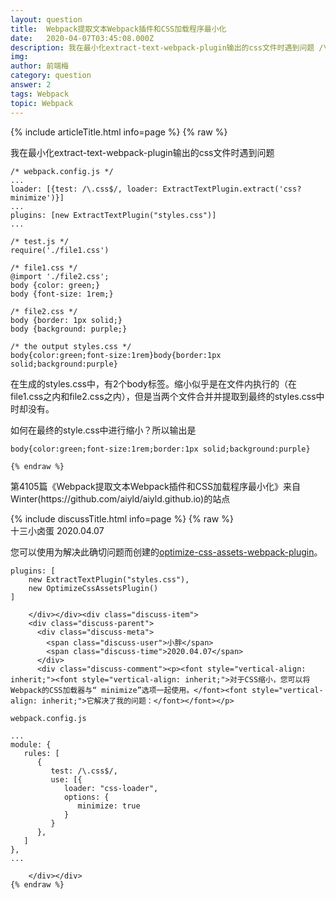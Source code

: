 ```yaml
---
layout: question
title:  Webpack提取文本Webpack插件和CSS加载程序最小化
date:   2020-04-07T03:45:08.000Z
description: 我在最小化extract-text-webpack-plugin输出的css文件时遇到问题 /\* webpack.config.js \*/...l...
img: 
author: 前端梅
category: question
answer: 2
tags: Webpack
topic: Webpack
---
```

<div class="article-root">
  <div class="article">
    {% include articleTitle.html info=page %}
    {% raw %}
    <div class="article-content"><p><font style="vertical-align: inherit;"><font style="vertical-align: inherit;">我在最小化extract-text-webpack-plugin输出的css文件时遇到问题 </font></font></p>

<pre class="lang-js prettyprint-override"><code>/* webpack.config.js */<font></font>
...<font></font>
loader: [{test: /\.css$/, loader: ExtractTextPlugin.extract('css?minimize')}]<font></font>
...<font></font>
plugins: [new ExtractTextPlugin("styles.css")]<font></font>
...<font></font>
<font></font>
/* test.js */<font></font>
require('./file1.css')<font></font>
</code></pre>

<pre class="lang-css prettyprint-override"><code>/* file1.css */<font></font>
@import './file2.css';<font></font>
body {color: green;}<font></font>
body {font-size: 1rem;}<font></font>
<font></font>
/* file2.css */<font></font>
body {border: 1px solid;}<font></font>
body {background: purple;}<font></font>
<font></font>
/* the output styles.css */<font></font>
body{color:green;font-size:1rem}body{border:1px solid;background:purple}<font></font>
</code></pre>

<p><font style="vertical-align: inherit;"><font style="vertical-align: inherit;">在生成的styles.css中，有2个body标签。</font><font style="vertical-align: inherit;">缩小似乎是在文件内执行的（在file1.css之内和file2.css之内），但是当两个文件合并并提取到最终的styles.css中时却没有。</font></font></p>

<p><font style="vertical-align: inherit;"><font style="vertical-align: inherit;">如何在最终的style.css中进行缩小？</font><font style="vertical-align: inherit;">所以输出是</font></font></p>

<pre class="lang-css prettyprint-override"><code>body{color:green;font-size:1rem;border:1px solid;background:purple}
</code></pre></div>
    {% endraw %}
  </div>
  <p class="winter_mark">第4105篇《Webpack提取文本Webpack插件和CSS加载程序最小化》来自Winter(https://github.com/aiyld/aiyld.github.io)的站点</p>
  <div class="discuss-wrapper">
    {% include discussTitle.html info=page %}
    {% raw %}
    <div class="discuss-item">
        <div class="discuss-parent">
          <div class="discuss-meta">
            <span class="discuss-user">十三小卤蛋</span>
            <span class="discuss-time">2020.04.07</span>
          </div>
          <div class="discuss-comment"><p><font style="vertical-align: inherit;"><font style="vertical-align: inherit;">您可以使用</font><font style="vertical-align: inherit;">为解决此确切问题而创建的</font></font><a href="https://github.com/NMFR/optimize-css-assets-webpack-plugin"><font style="vertical-align: inherit;"><font style="vertical-align: inherit;">optimize-css-assets-webpack-plugin</font></font></a><font style="vertical-align: inherit;"><font style="vertical-align: inherit;">。</font></font></p>

<pre><code>plugins: [<font></font>
    new ExtractTextPlugin("styles.css"),<font></font>
    new OptimizeCssAssetsPlugin()<font></font>
]<font></font>
</code></pre></div>
        </div></div><div class="discuss-item">
        <div class="discuss-parent">
          <div class="discuss-meta">
            <span class="discuss-user">小胖</span>
            <span class="discuss-time">2020.04.07</span>
          </div>
          <div class="discuss-comment"><p><font style="vertical-align: inherit;"><font style="vertical-align: inherit;">对于CSS缩小，您可以将Webpack的CSS加载器与“ minimize”选项一起使用。</font><font style="vertical-align: inherit;">它解决了我的问题：</font></font></p>

<pre><code>webpack.config.js<font></font>
<font></font>
...<font></font>
module: {<font></font>
   rules: [<font></font>
      {<font></font>
         test: /\.css$/,<font></font>
         use: [{<font></font>
            loader: "css-loader",<font></font>
            options: {<font></font>
               minimize: true<font></font>
            }<font></font>
         }<font></font>
      },<font></font>
   ]<font></font>
},<font></font>
...<font></font>
</code></pre></div>
        </div></div>
    {% endraw %}
  </div>
<div>
